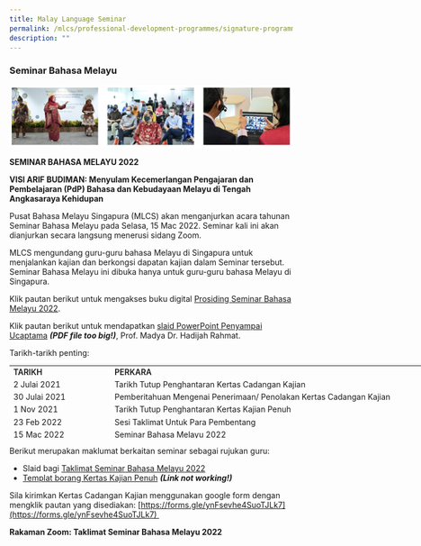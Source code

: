 ```yaml
---
title: Malay Language Seminar
permalink: /mlcs/professional-development-programmes/signature-programme-program-teras/malay-language-seminar/
description: ""
---
```

### Seminar Bahasa Melayu

![Seminar Bahasa Melayu](/images/Seminar%20Bahasa%20Melayu.jpg)

**SEMINAR BAHASA MELAYU 2022**


**VISI ARIF BUDIMAN: Menyulam Kecemerlangan Pengajaran dan Pembelajaran (PdP) Bahasa dan Kebudayaan Melayu di Tengah Angkasaraya Kehidupan**

Pusat Bahasa Melayu Singapura (MLCS) akan menganjurkan acara tahunan Seminar Bahasa Melayu pada Selasa, 15 Mac 2022. Seminar kali ini akan dianjurkan secara langsung menerusi sidang Zoom.

MLCS mengundang guru-guru bahasa Melayu di Singapura untuk menjalankan kajian dan berkongsi dapatan kajian dalam Seminar tersebut. Seminar Bahasa Melayu ini dibuka hanya untuk guru-guru bahasa Melayu di Singapura.

Klik pautan berikut untuk mengakses buku digital [Prosiding Seminar Bahasa Melayu 2022](https://issuu.com/oxfordgraphic/docs/mlcs-sbm2022-03).

Klik pautan berikut untuk mendapatkan [slaid PowerPoint Penyampai Ucaptama](https://academyofsingaporeteachers-moe-edu-sg-admin.cwp.sg/docs/librariesprovider6/ml-poetry-sg50/seminar-bahasa-melayu-2022/slaid_dr-hadijah_visi-arif-budiman-sbm-2022.pdf) ***(PDF file too big!)***, Prof. Madya Dr. Hadijah Rahmat.

Tarikh-tarikh penting:

<table style="box-sizing: border-box; width: 821px; height: 129px;"><colgroup style="box-sizing: border-box;"><col style="box-sizing: border-box; width: 192px;"><col style="box-sizing: border-box; width: 690px;"></colgroup><tbody style="box-sizing: border-box;"><tr style="box-sizing: border-box; height: 22px;"><td style="box-sizing: border-box; width: 123px;"><strong style="box-sizing: border-box; font-weight: 600;">TARIKH</strong></td><td style="box-sizing: border-box; width: 696px;"><strong style="box-sizing: border-box; font-weight: 600;">PERKARA</strong></td></tr><tr style="box-sizing: border-box; height: 21px;"><td style="box-sizing: border-box; width: 123px;">2 Julai 2021</td><td style="box-sizing: border-box; width: 696px;">Tarikh Tutup Penghantaran Kertas Cadangan Kajian</td></tr><tr style="box-sizing: border-box; height: 21px;"><td style="box-sizing: border-box; width: 123px;">30 Julai 2021</td><td style="box-sizing: border-box; width: 696px;">Pemberitahuan Mengenai Penerimaan/ Penolakan Kertas Cadangan Kajian</td></tr><tr style="box-sizing: border-box; height: 21px;"><td style="box-sizing: border-box; width: 123px;">1 Nov 2021</td><td style="box-sizing: border-box; width: 696px;">Tarikh Tutup Penghantaran Kertas Kajian Penuh</td></tr><tr style="box-sizing: border-box; height: 21px;"><td style="box-sizing: border-box; width: 123px;">23 Feb 2022</td><td style="box-sizing: border-box; width: 696px;">Sesi Taklimat Untuk Para Pembentang</td></tr><tr style="box-sizing: border-box; height: 21px;"><td style="box-sizing: border-box; width: 123px;">15 Mac 2022</td><td style="box-sizing: border-box; width: 696px;">Seminar Bahasa Melayu 2022</td></tr></tbody></table>

Berikut merupakan maklumat berkaitan seminar sebagai rujukan guru:

*   Slaid bagi [Taklimat Seminar Bahasa Melayu 2022](/files/taklimat-seminar-bm-202-(latest).pdf)
*   [Templat borang Kertas Kajian Penuh](https://academyofsingaporeteachers.moe.edu.sg/mlcs/professional-development-programmes/signature-programme-(program-teras)/820d183f-21ff-495a-8cd6-6d7ee792d096 "Templat borang Kertas Kajian Penuh") ***(Link not working!)***

Sila kirimkan Kertas Cadangan Kajian menggunakan google form dengan mengklik pautan yang disediakan: [https://forms.gle/ynFsevhe4SuoTJLk7](https://forms.gle/ynFsevhe4SuoTJLk7) 

**Rakaman Zoom: Taklimat Seminar Bahasa Melayu 2022**